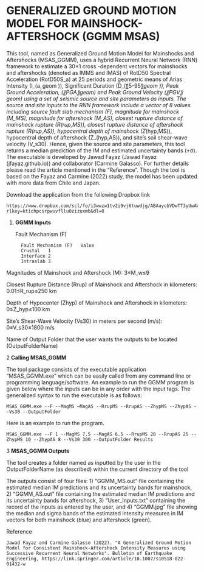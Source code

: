 # **GENERALIZED GROUND MOTION MODEL FOR MAINSHOCK-AFTERSHOCK (GGMM MSAS)**

This tool, named as Generalized Ground Motion Model for Mainshocks and Aftershocks (MSAS_GGMM), uses a hybrid Recurrent Neural Network (RNN) framework to estimate a 30×1 cross -dependent vectors for mainshocks and aftershocks (denoted as IMMS and IMAS) of RotD50 Spectral Acceleration (RotD50S_a) at 25 periods and geometric means of Arias Intensity (I_(a_geom )), Significant Duration (D_(〖5-95〗_geom )), Peak Ground Acceleration, (〖PGA〗_geom) and Peak Ground Velocity (〖PGV〗_geom) using a set of seismic source and site parameters as inputs. The source and site inputs to the RNN framework include a vector of 8 values including source fault slab mechanism (F), magnitude for mainshock (M_MS), magnitude for aftershock (M_AS), closest rupture distance of mainshock rupture (R_(rup,MS)), closest rupture distance of aftershock rupture (R_(rup,AS)), hypocentral depth of mainshock (Z_(hyp,MS)), hypocentral depth of aftershock (Z_(hyp,AS)), and site’s soil shear-wave velocity (V_s30). Hence, given the source and site parameters, this tool returns a median prediction of the IM and estimated uncertainty bands (±σ). The executable is developed by Jawad Fayaz (Jawad Fayaz (jfayaz.github.io)) and collaborator (Carmine Galasso). For further details please read the article mentioned in the “Reference”. Though the tool is based on the Fayaz and Carmine (2022) study, the model has been updated with more data from Chile and Japan. 

Download the application from the following Dropbox link

    https://www.dropbox.com/scl/fo/i3wwzw1tv2i9vj6tuwdjg/ABAaycbVDwTT3yUwAWIDl3E?rlkey=ktichpcsrpwuvfllu0zizuxmb&dl=0

1. 	**GGMM Inputs**

   	Fault Mechanism (F)

   	      Fault Mechanism (F)	Value
          Crustal	1
          Interface	2
          Intraslab	3
	
   Magnitudes of Mainshock and Aftershock (M): 3≤M_w≤9

   Closest Rupture Distance (Rrup) of Mainshock and Aftershock in kilometers: 0.01≤R_rup≤250 km
	
   Depth of Hypocenter (Zhyp) of Mainshock and Aftershock in kilometers: 0≤Z_hyp≤100 km
	
   Site’s Shear-Wave Velocity (Vs30) in meters per second (m/s): 0≤V_s30≤1800 m/s
	
   Name of Output Folder that the user wants the outputs to be located (OutputFolderName)

   
2	**Calling MSAS_GGMM**

The tool package consists of the executable application “MSAS_GGMM.exe” which can be easily called from any command line or programming language/software. An example to run the GGMM program is given below where the inputs can be in any order with the input tags. The generalized syntax to run the executable is as follows:

    MSAS_GGMM.exe --F --MagMS –MagAS --RrupMS --RrupAS --ZhypMS --ZhypAS --Vs30 --OutputFolder

Here is an example to run the program.

    MSAS_GGMM.exe --F 1 --MagMS 7.5 --MagAS 6.5 --RrupMS 20 --RrupAS 25 --ZhypMS 10 --ZhypAS 8 --Vs30 300 --OutputFolder Results 


3 	**MSAS_GGMM Outputs**

The tool creates a folder named as inputted by the user in the OutputFolderName (as described) within the current directory of the tool

The outputs consist of four files: 1) “GGMM_MS.out” file containing the estimated median IM predictions and its uncertainty bands for mainshock, 2) “GGMM_AS.out” file containing the estimated median IM predictions and its uncertainty bands for aftershock, 3) “User_Inputs.txt” containing the record of the inputs as entered by the user, and 4) “GGMM.jpg” file showing the median and sigma bands of the estimated intensity measures in IM vectors for both mainshock (blue) and aftershock (green). 


Reference

    Jawad Fayaz and Carmine Galasso (2022). "A Generalized Ground Motion Model for Consistent Mainshock-Aftershock Intensity Measures using Successive Recurrent Neural Networks". Bulletin of Earthquake Engineering, https://link.springer.com/article/10.1007/s10518-022-01432-w

